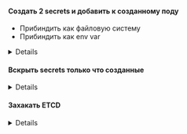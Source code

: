 #### Создать 2 secrets и добавить к созданному поду
* Прибиндить как файловую систему
* Прибиндить как env var
<details>

```bash  
# sdfasdf
kubectl run nginx --image=nginx --dry-run=client -oyaml >nginx.yaml  
kubectl create secret generic sec --from-literal=user=admin  
kubectl create secret generic sec1 --from-literal=pass=PassWord  
```


```yaml
---
apiVersion: v1
kind: Pod
metadata:
  creationTimestamp: null
  labels:
    run: nginx
  name: nginx
spec:
  containers:
  - image: nginx
    name: nginx
    resources: {}
    volumeMounts:
    - name: sec
      mountPath: "/etc/secrets"
      readOnly: true
    env:
      - name: PASS
        valueFrom:
          secretKeyRef:
            name: sec1
            key: pass
  volumes:
  - name: sec
    secret:
      secretName: sec
  dnsPolicy: ClusterFirst
  restartPolicy: Always
status: {}
```  
```bash  
kubectl exec nginx -- cat /etc/secrets/user  
kubectl exec nginx -- env  
```
</details>
 
####  Вскрыть  secrets только что созданные

<details>

```bash
# Определяем сначала где у нас создался под  
kubectl get pods -owide  
critctl ps  
critctl inspect container_id  
#Разделы env and mounts  
crictl inspect 3bd5a79dd7829 | grep pid  
cat /proc/26707/root/etc/secrets/user  
```
</details>

#### Захакать ETCD

<details>

```bash  
cat /etc/kubernetes/manifests/kube-apiserver.yaml | grep etcd  
ETCDCTL_API=3 etcdctl --cert /etc/kubernetes/pki/apiserver-etcd-client.crt --key /etc/kubernetes/pki/apiserver-etcd-client.key --cacert /etc/kubernetes/pki/etcd/ca.crt get /registry/secrets/default/sec1  
ETCDCTL_API=3 etcdctl --cert /etc/kubernetes/pki/apiserver-etcd-client.crt --key /etc/kubernetes/pki/apiserver-etcd-client.key --cacert /etc/kubernetes/pki/etcd/ca.crt get /registry/secrets/default/sec  
```

</details>